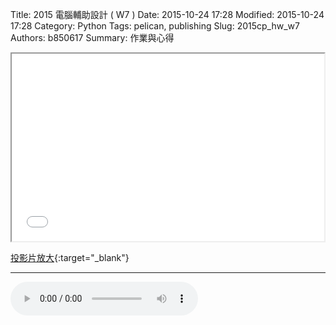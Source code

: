 Title: 2015 電腦輔助設計 ( W7 )
Date: 2015-10-24 17:28
Modified: 2015-10-24 17:28
Category: Python
Tags: pelican, publishing
Slug: 2015cp_hw_w7
Authors: b850617
Summary: 作業與心得

<iframe src="simplest5.html" width="500" height="300"></iframe>

[投影片放大](simplest5.html){:target="_blank"} 
<br>
<hr>
<html>
<head>
<title>Deemo.m3u</title>
</head>
<body>
    <audio controls pause loop>
        <source src="https://copy.com/KPI72YT6wceALq7X/123.asx" type="audio/asx">
        <source src="https://copy.com/KPI72YT6wceALq7X/123.mp3" type="audio/mpeg">
        <embed src="https://copy.com/KPI72YT6wceALq7X/123.asx" />

    </audio>
</body>
</html>
<hr>
<br>



